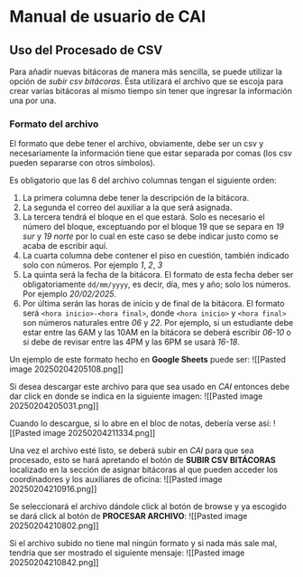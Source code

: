 # Manual de usuario de CAI

## Uso del Procesado de CSV

Para añadir nuevas bitácoras de manera más sencilla, se puede utilizar la opción de *subir csv bitácoras*. Ésta utilizará el archivo que se escoja para crear varias bitácoras al mismo tiempo sin tener que ingresar la información una por una.

### Formato del archivo

El formato que debe tener el archivo, obviamente, debe ser un csv y necesariamente la información tiene que estar separada por comas (los csv pueden separarse con otros símbolos).

Es obligatorio que las 6 del archivo columnas tengan el siguiente orden:
1. La primera columna debe tener la descripción de la bitácora.
2. La segunda el correo del auxiliar a la que será asignada.
3. La tercera tendrá el bloque en el que estará. Solo es necesario el número del bloque, exceptuando por el bloque 19 que se separa en *19 sur* y *19 norte* por lo cual en este caso se debe indicar justo como se acaba de escribir aquí.
4. La cuarta columna debe contener el piso en cuestión, también indicado solo con números. Por ejemplo *1*, *2*, *3*
5. La quinta será la fecha de la bitácora. El formato de esta fecha deber ser obligatoriamente `dd/mm/yyyy`, es decir, día, mes y año; solo los números. Por ejemplo *20/02/2025*.
6. Por última serán las horas de inicio y de final de la bitácora. El formato será `<hora inicio>-<hora final>`, donde `<hora inicio>` y `<hora final>` son números naturales entre *06* y *22*. 
	Por ejemplo, si un estudiante debe estar entre las 6AM y las 10AM en la bitácora se deberá escribir *06-10* o si debe de revisar entre las 4PM y las 6PM se usará *16-18*.
    
Un ejemplo de este formato hecho en **Google Sheets** puede ser:
![[Pasted image 20250204205108.png]]
    
Si desea descargar este archivo para que sea usado en *CAI* entonces debe dar click en donde se indica en la siguiente imagen:
![[Pasted image 20250204205031.png]]
    
Cuando lo descargue, si lo abre en el bloc de notas, debería verse así:
![[Pasted image 20250204211334.png]]
    
Una vez el archivo esté listo, se deberá subir en *CAI* para que sea procesado, esto se hará apretando el botón de **SUBIR CSV BITÁCORAS** localizado en la sección de asignar bitácoras al que pueden acceder los coordinadores y los auxiliares de oficina:
![[Pasted image 20250204210916.png]]
    
Se seleccionará el archivo dándole click al botón de browse y ya escogido se dará click al botón de **PROCESAR ARCHIVO**:
![[Pasted image 20250204210802.png]]

Si el archivo subido no tiene mal ningún formato y si nada más sale mal, tendría que ser mostrado el siguiente mensaje:
![[Pasted image 20250204210842.png]]